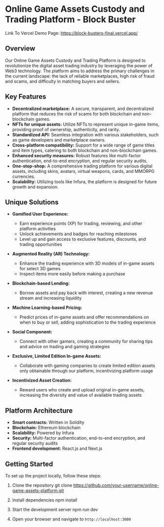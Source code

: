 # Online Game Assets Custody and Trading Platform - Block Buster
Link To Vercel Demo Page:
https://block-busters-final.vercel.app/
## Overview

Our Online Game Assets Custody and Trading Platform is designed to revolutionize the digital asset trading industry by leveraging the power of Web3 technology. The platform aims to address the primary challenges in the current landscape: the lack of reliable marketplaces, high risk of fraud and scams, and difficulty in matching buyers and sellers.

## Key Features

- **Decentralized marketplace:** A secure, transparent, and decentralized platform that reduces the risk of scams for both blockchain and non-blockchain games.
- **NFTs for unique assets:** Utilize NFTs to represent unique in-game items, providing proof of ownership, authenticity, and rarity.
- **Standardized API:** Seamless integration with various stakeholders, such as game developers and marketplace owners.
- **Cross-platform compatibility:** Support for a wide range of game titles and item types, catering to both blockchain and non-blockchain games.
- **Enhanced security measures:** Robust features like multi-factor authentication, end-to-end encryption, and regular security audits.
- **One-stop-shop:** A comprehensive trading platform for various digital assets, including skins, avatars, virtual weapons, cards, and MMORPG currencies.
- **Scalability:** Utilizing tools like Infura, the platform is designed for future growth and expansion.

## Unique Solutions

- **Gamified User Experience:**
  - Earn experience points (XP) for trading, reviewing, and other platform activities
  - Unlock achievements and badges for reaching milestones
  - Level up and gain access to exclusive features, discounts, and trading opportunities

- **Augmented Reality (AR) Technology:**
  - Enhance the trading experience with 3D models of in-game assets for select 3D games
  - Inspect items more easily before making a purchase

- **Blockchain-based Lending:**
  - Borrow assets and pay back with interest, creating a new revenue stream and increasing liquidity

- **Machine Learning-based Pricing:**
  - Predict prices of in-game assets and offer recommendations on when to buy or sell, adding sophistication to the trading experience

- **Social Component:**
  - Connect with other gamers, creating a community for sharing tips and advice on trading and gaming strategies

- **Exclusive, Limited Edition In-game Assets:**
  - Collaborate with gaming companies to create limited edition assets only obtainable through our platform, incentivizing platform usage

- **Incentivized Asset Creation:**
  - Reward users who create and upload original in-game assets, increasing the diversity and value of available trading assets


## Platform Architecture

- **Smart contracts:** Written in Solidity
- **Blockchain:** Ethereum blockchain
- **Scalability:** Powered by Infura
- **Security:** Multi-factor authentication, end-to-end encryption, and regular security audits
- **Frontend development:** React.js and Next.js

## Getting Started

To set up the project locally, follow these steps:

1. Clone the repository
    git clone https://github.com/your-username/online-game-assets-platform.git

2. Install dependencies
    npm install

3. Start the development server
    npm run dev

4. Open your browser and navigate to `http://localhost:3000`

